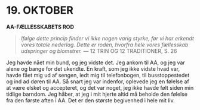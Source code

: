 # 19. OKTOBER

**AA-FÆLLESSKABETS ROD**

> *Ifølge dette princip finder vi ikke nogen varig styrke, før vi har erkendt vores totale nederlag. Dette er roden, hvorfra hele vores fællesskab udspringer og blomstrer.*
> — 12 TRIN OG 12 TRADITIONER, S. 26

Jeg havde nået min bund, og jeg vidste det. Jeg ankom til AA, og jeg var alene og bange for det ukendte. En kraft, som jeg ikke vidste hvad var, havde fået mig ud af sengen, ledt mig til telefonbogen, til busstoppestedet og ind ad døren til AA. Så snart jeg var indenfor, oplevede jeg en følelse af at være elsket og accepteret, og det var noget, jeg ikke havde følt siden min tidlige barndom. Jeg håber, at jeg i mit hjerte altid må beholde den følelse fra den første aften i AA. Det er den største begivenhed i hele mit liv.
